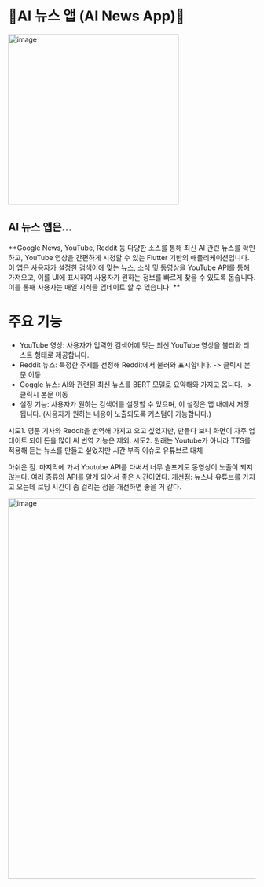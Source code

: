 # 📰AI 뉴스 앱 (AI News App)📰

<img width="347" alt="image" src="https://github.com/user-attachments/assets/5de4bc58-a9f5-44b8-809e-3749c39f50c2" />

## AI 뉴스 앱은...<br> 
**Google News, YouTube, Reddit 등 다양한 소스를 통해 최신 AI 관련 뉴스를 확인하고, YouTube 영상을 간편하게 시청할 수 있는 Flutter 기반의 애플리케이션입니다. 이 앱은 사용자가 설정한 검색어에 맞는 뉴스, 소식 및 동영상을 YouTube API를 통해 가져오고, 이를 UI에 표시하여 사용자가 원하는 정보를 빠르게 찾을 수 있도록 돕습니다. 이를 통해 사용자는 매일 지식을 업데이트 할 수 있습니다. **

# 주요 기능 <br> 
* YouTube 영상: 사용자가 입력한 검색어에 맞는 최신 YouTube 영상을 불러와 리스트 형태로 제공합니다.
* Reddit 뉴스: 특정한 주제를 선정해 Reddit에서 불러와 표시합니다. -> 클릭시 본문 이동
* Goggle 뉴스: AI와 관련된 최신 뉴스를 BERT 모델로 요약해와 가지고 옵니다. -> 클릭시 본문 이동
* 설정 기능: 사용자가 원하는 검색어를 설정할 수 있으며, 이 설정은 앱 내에서 저장됩니다. (사용자가 원하는 내용이 노출되도록 커스텀이 가능합니다.)


시도1. 영문 기사와 Reddit을 번역해 가지고 오고 싶었지만, 만들다 보니 화면이 자주 업데이트 되어 돈을 많이 써 번역 기능은 제외. 
시도2. 원래는 Youtube가 아니라 TTS를 적용해 듣는 뉴스를 만들고 싶었지만 시간 부족 이슈로 유튜브로 대체

아쉬운 점. 마지막에 가서 Youtube API를 다써서 너무 슬프게도 동영상이 노출이 되지 않는다. 여러 종류의 API를 알게 되어서 좋은 시간이었다.
개선점: 뉴스나 유튜브를 가지고 오는데 로딩 시간이 좀 걸리는 점을 개선하면 좋을 거 같다. 


<img width="775" alt="image" src="https://github.com/user-attachments/assets/0397d758-c374-4208-a1e1-05904cfef170" />
